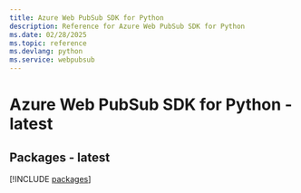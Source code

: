 ```yaml
---
title: Azure Web PubSub SDK for Python
description: Reference for Azure Web PubSub SDK for Python
ms.date: 02/28/2025
ms.topic: reference
ms.devlang: python
ms.service: webpubsub
---
```

# Azure Web PubSub SDK for Python - latest
## Packages - latest
[!INCLUDE [packages](web-pubsub-index.md)]